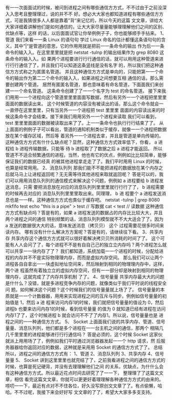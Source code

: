 有⼀一次⾯面试的时候，被问到进程之间有哪些通信⽅方式，不不过由于之前没深⼊入思考且整理理过，说的并不不
好。想必⼤大家也都知道进程有哪些通信⽅方式，可是我猜很多⼈人都是靠着”背“来记忆的，所以今天的这篇
⽂文章，讲给⼤大家详细着讲解他们是如何通信的，让⼤大家尽量量能够理理解他们之间的区别、优缺点等，这样
的话，以后⾯面试官让你举例例⼦子，你也能够顺⼿手拈来。
1、管道
我们来看⼀一条 Linux 的语句句
学过 Linux 命名的估计都懂这条语句句的含义，其中”|“是管道的意思，它的作⽤用就是把前⼀一条命令的输出
作为后⼀一条命令的输⼊入。在这⾥里里就是把 netstat -tulnp 的输出结果作为 grep 8080 这条命令的输⼊入。如
果两个进程要进⾏行行通信的话，就可以⽤用这种管道来进⾏行行通信了了，并且我们可以知道这条竖线是没有名字
的，所以我们把这种通信⽅方式称之为匿匿名管道。
并且这种通信⽅方式是单向的，只能把第⼀一个命令的输出作为第⼆二个命令的输⼊入，如果进程之间想要互相
通信的话，那么需要创建两个管道。
居然有匿匿名管道，那也意味着有命名管道，下⾯面我们来创建⼀一个命名管道。
这条命令创建了了⼀一个名字为 test 的命名管道。
接下来我们⽤用⼀一个进程向这个管道⾥里里⾯面写数据，然后有另外⼀一个进程把⾥里里⾯面的数据读出来。
这个时候管道的内容没有被读出的话，那么这个命令就会⼀一直停在这⾥里里，只有当另外⼀一个进程把 test ⾥里里
⾯面的内容读出来的时候这条命令才会结束。接下来我们⽤用另外⼀一个进程来读取
我们可以看到， test ⾥里里⾯面的数据被读取出来了了。上⼀一条命令也执⾏行行结束了了。
从上⾯面的例例⼦子可以看出，管道的通知机制类似于缓存，就像⼀一个进程把数据放在某个缓存区域，然后等
着另外⼀一个进程去拿，并且是管道是单向传输的。
这种通信⽅方式有什什么缺点呢？显然，这种通信⽅方式效率低下，你看， a 进程给 b 进程传输数据，只能等
待 b 进程取了了数据之后 a 进程才能返回。
所以管道不不适合频繁通信的进程。当然，他也有它的优点，例例如⽐比较简单，能够保证我们的数据已经真
的被其他进程拿⾛走了了。我们平时⽤用 Linux 的时候，也算是经常⽤用。
2、消息队列列
那我们能不不能把进程的数据放在某个内存之后就⻢马上让进程返回呢？⽆无需等待其他进程来取就返回呢？
答是可以的，我们可以⽤用消息队列列的通信模式来解决这个问题，例例如 a 进程要给 b 进程发送消息，只需
要把消息放在对应的消息队列列⾥里里就⾏行行了了， b 进程需要的时候再去对应的 消息队列列⾥里里取出来。同理理， b 进
程要个 a 进程发送消息也是⼀一样。这种通信⽅方式也类似于缓存吧。
netstat -tulnp | grep 8080
mkfifo test
echo "this is a pipe" > test // 写数据
cat < test // 读数据
这种通信⽅方式有缺点吗？答是有的，如果 a 进程发送的数据占的内存⽐比较⼤大，并且两个进程之间的通信
特别频繁的话，消息队列列模型就不不⼤大适合了了。因为 a 发送的数据很⼤大的话，意味发送消息（拷⻉贝） 这个
过程需要花很多时间来读内存。
哪有没有什什么解决⽅方案呢？答是有的，请继续往下看。
3、共享内存
共享内存这个通信⽅方式就可以很好着解决拷⻉贝所消耗的时间了了。
这个可能有⼈人会问了了，每个进程不不是有⾃自⼰己的独⽴立内存吗？两个进程怎么就可以共享⼀一块内存了了？
我们都知道，系统加载⼀一个进程的时候，分配给进程的内存并不不是实际物理理内存，⽽而是虚拟内存空间。
那么我们可以让两个进程各⾃自拿出⼀一块虚拟地址空间来，然后映射到相同的物理理内存中，这样，两个进
程虽然有着独⽴立的虚拟内存空间，但有⼀一部分却是映射到相同的物理理内存，这就完成了了内存共享机制
了了。
4、信号量量
共享内存最⼤大的问题是什什么？没错，就是多进程竞争内存的问题，就像类似于我们平时说的线程安全问
题。如何解决这个问题？这个时候我们的信号量量就上场了了。
信号量量的本质就是⼀一个计数器器，⽤用来实现进程之间的互斥与同步。例例如信号量量的初始值是 1，然后 a 进
程来访问内存1的时候，我们就把信号量量的值设为 0，然后进程b 也要来访问内存1的时候，看到信号量量
的值为 0 就知道已经有进程在访问内存1了了，这个时候进程 b 就会访问不不了了内存1。所以说，信号量量也是
进程之间的⼀一种通信⽅方式。
5、 Socket
上⾯面我们说的共享内存、管道、信号量量、消息队列列，他们都是多个进程在⼀一台主机之间的通信，那两个
相隔⼏几千⾥里里的进程能够进⾏行行通信吗？
答是必须的，这个时候 Socket 这家伙就派上⽤用场了了，例例如我们平时通过浏览器器发起⼀一个 http 请求，然
后服务器器给你返回对应的数据，这种就是采⽤用 Socket 的通信⽅方式了了。
总结
所以，进程之间的通信⽅方式有：
1、管道
2、消息队列列
3、共享内存
4、信号量量
5、 Socket
讲到这⾥里里也就完结了了，之前我看进程之间的通信⽅方式的时候，也算是死记硬背，并没有去理理解他们之间
的关系，优缺点，为什什么会有这种通信⽅方式。所以最近花点时间去研究了了⼀一下， 整理理了了这篇⽂文章，相信
看完这篇⽂文章，你就可以更更好着理理解各种通信⽅方式的由来的。
唠叨⼀一下，最近有点对不不住各位，好久没写原创⽂文章了了。有点偷懒，哈哈。不不过呢，我接下来会好好写
⽂文章的了了，希望⼤大家多多⽀支持。 